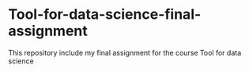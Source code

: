 # Tool-for-data-science-final-assignment
This repository include my final assignment for the course Tool for data science
